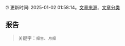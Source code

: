 :alarm_clock: 更新时间: 2025-01-02 01:58:14。[文章来源](/README.md)、[文章分类](/TAGS.md)

## 报告


> 关键字：`报告`、`月报`



